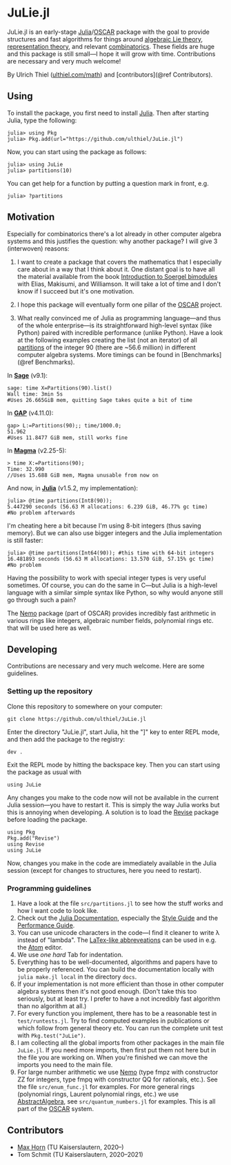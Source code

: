 # JuLie.jl

JuLie.jl is an early-stage [Julia](https://julialang.org)/[OSCAR](https://oscar.computeralgebra.de) package with the goal to provide structures and fast algorithms for things around [algebraic Lie theory](https://en.wikipedia.org/wiki/Lie_theory), [representation theory](https://en.wikipedia.org/wiki/Representation_theory), and relevant [combinatorics](https://en.wikipedia.org/wiki/Combinatorics). These fields are huge and this package is still small—I hope it will grow with time. Contributions are necessary and very much welcome!

By Ulrich Thiel ([ulthiel.com/math](https://ulthiel.com/math)) and [contributors](@ref Contributors).

## Using

To install the package, you first need to install [Julia](https://julialang.org). Then after starting Julia, type the following:

```julia-repl
julia> using Pkg
julia> Pkg.add(url="https://github.com/ulthiel/JuLie.jl")
```

Now, you can start using the package as follows:

```julia-repl
julia> using JuLie
julia> partitions(10)
```

You can get help for a function by putting a question mark in front, e.g.

```julia-repl
julia> ?partitions
```

## Motivation

Especially for combinatorics there's a lot already in other computer algebra systems and this justifies the question: why another package? I will give 3 (interwoven) reasons:

1. I want to create a package that covers the mathematics that I especially care about in a way that I think about it. One distant goal is to have all the material available from the book [Introduction to Soergel bimodules](https://www.springer.com/gp/book/9783030488253) with Elias, Makisumi, and Williamson. It will take a lot of time and I don't know if I succeed but it's one motivation.

2. I hope this package will eventually form one pillar of the [OSCAR](https://oscar.computeralgebra.de) project.

3. What really convinced me of Julia as programming language—and thus of the whole enterprise—is its straightforward high-level syntax (like Python) paired with incredible performance (unlike Python). Have a look at the following examples creating the list (not an iterator) of all [partitions](https://en.wikipedia.org/wiki/Partition_(number_theory)) of the integer 90 (there are ~56.6 million) in different computer algebra systems. More timings can be found in [Benchmarks](@ref Benchmarks).

In **[Sage](https://www.sagemath.org)** (v9.1):

```
sage: time X=Partitions(90).list()
Wall time: 3min 5s
#Uses 26.665GiB mem, quitting Sage takes quite a bit of time
```

In **[GAP](https://www.gap-system.org)** (v4.11.0):

```
gap> L:=Partitions(90);; time/1000.0;
51.962
#Uses 11.8477 GiB mem, still works fine
```

In **[Magma](http://magma.maths.usyd.edu.au/magma/)** (v2.25-5):

```
> time X:=Partitions(90);
Time: 32.990
//Uses 15.688 GiB mem, Magma unusable from now on
```

And now, in **[Julia](https://julialang.org)** (v1.5.2, my implementation):

```
julia> @time partitions(Int8(90));
5.447290 seconds (56.63 M allocations: 6.239 GiB, 46.77% gc time)
#No problem afterwards
```

I'm cheating here a bit because I'm using 8-bit integers (thus saving memory). But we can also use bigger integers and the Julia implementation is still faster:

```
julia> @time partitions(Int64(90)); #this time with 64-bit integers
16.481893 seconds (56.63 M allocations: 13.570 GiB, 57.15% gc time)
#No problem
```

Having the possibility to work with special integer types is very useful sometimes. Of course, you can do the same in C—but Julia is a high-level language with a similar simple syntax like Python, so why would anyone still go through such a pain?

The [Nemo](http://nemocas.github.io/Nemo.jl/latest/) package (part of OSCAR) provides incredibly fast arithmetic in various rings like integers, algebraic number fields, polynomial rings etc. that will be used here as well.

## Developing

Contributions are necessary and very much welcome. Here are some guidelines.

### Setting up the repository

Clone this repository to somewhere on your computer:

```
git clone https://github.com/ulthiel/JuLie.jl
```

Enter the directory "JuLie.jl", start Julia, hit the "]" key to enter REPL mode, and then add the package to the registry:

```
dev .
```

Exit the REPL mode by hitting the backspace key. Then you can start using the package as usual with

```
using JuLie
```

Any changes you make to the code now will not be available in the current Julia session—you have to restart it. This is simply the way Julia works but this is annoying when developing. A solution is to load the [Revise](https://timholy.github.io/Revise.jl/v0.6/) package before loading the package.

```
using Pkg
Pkg.add("Revise")
using Revise
using JuLie
```

Now, changes you make in the code are immediately available in the Julia session (except for changes to structures, here you need to restart).

### Programming guidelines

1. Have a look at the file ```src/partitions.jl``` to see how the stuff works and how I want code to look like.
1. Check out the [Julia Documentation](https://docs.julialang.org/en/v1/), especially the [Style Guide](https://docs.julialang.org/en/v1/manual/style-guide/) and the [Performance Guide](https://docs.julialang.org/en/v1/manual/performance-tips/).
1. You can use unicode characters in the code—I find it cleaner to write λ instead of "lambda". The [LaTex-like abbreveations](https://docs.julialang.org/en/v1/manual/unicode-input/) can be used in e.g. the [Atom](https://atom.io) editor.
1. We use *one hard* Tab for indentation.
1. Everything has to be well-documented, algorithms and papers have to be properly referenced. You can build the documentation locally with ```julia make.jl local``` in the directory ```docs```.
1. If your implementation is not more efficient than those in other computer algebra systems then it's not good enough. (Don't take this too seriously, but at least try. I prefer to have a not incredibly fast algorithm than no algorithm at all.)
1. For every function you implement, there has to be a reasonable test in ```test/runtests.jl```. Try to find computed examples in publications or which follow from general theory etc. You can run the complete unit test with ```Pkg.test("JuLie")```.
1. I am collecting all the global imports from other packages in the main file ```JuLie.jl```. If you need more imports, then first put them not here but in the file you are working on. When you're finished we can move the imports you need to the main file.
1. For large number arithmetic we use [Nemo](https://github.com/Nemocas/Nemo.jl) (type fmpz with constructor ZZ for integers, type fmpq with constructor QQ for rationals, etc.). See the file ```src/enum_func.jl``` for examples. For more general rings (polynomial rings, Laurent polynomial rings, etc.) we use [AbstractAlgebra](https://github.com/Nemocas/AbstractAlgebra.jl), see ```src/quantum_numbers.jl``` for examples. This is all part of the [OSCAR](https://oscar.computeralgebra.de) system.



## Contributors

* [Max Horn](https://www.quendi.de/en/math) (TU Kaiserslautern, 2020–)
* Tom Schmit (TU Kaiserslautern, 2020–2021)

